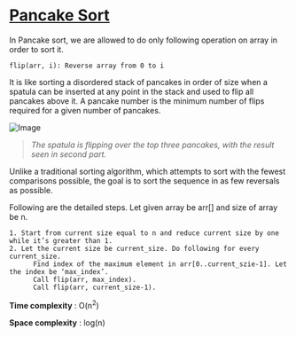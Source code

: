 # [Pancake Sort](https://www.youtube.com/watch?v=kk-_DDgoXfk)
In Pancake sort, we are allowed to do only following operation on array in order to sort it.
```
flip(arr, i): Reverse array from 0 to i 
```
It is like sorting a disordered stack of pancakes in order of size when a spatula can be inserted at any point in the stack
and used to flip all pancakes above it. A pancake number is the minimum number of flips required for a given number of pancakes.

![Image](https://upload.wikimedia.org/wikipedia/commons/0/0f/Pancake_sort_operation.png)
>_The spatula is flipping over the top three pancakes, with the result seen in second part._

Unlike a traditional sorting algorithm, which attempts to sort with the fewest comparisons possible, the goal is to sort the sequence in as few reversals as possible.

Following are the detailed steps. Let given array be arr[] and size of array be n.
```
1. Start from current size equal to n and reduce current size by one while it’s greater than 1.
2. Let the current size be current_size. Do following for every current_size.
      Find index of the maximum element in arr[0..current_szie-1]. Let the index be ‘max_index’.
      Call flip(arr, max_index).
      Call flip(arr, current_size-1).
```
**Time complexity** : O(n<sup>2</sup>)

**Space complexity** : log(n)
